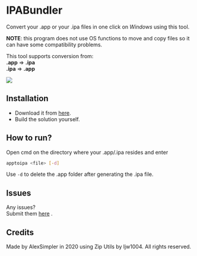 # IPABundler
Convert your .app or your .ipa files in one click on _Windows_ using this tool.

**NOTE**: this program does not use OS functions to move and copy files so it can have some compatibility problems.

This tool supports conversion from:<br>
**.app** ⇒ **.ipa**<br>
**.ipa** ⇒ **.app**

![](https://i.imgur.com/Lka4tKR.png)

## Installation
- Download it from [here](https://github.com/AlexSimpler/IPABundler/releases/latest).
- Build the solution yourself.

## How to run?

Open cmd on the directory where your .app/.ipa resides and enter 
```bash
apptoipa <file> [-d]
```

Use `-d` to delete the .app folder after generating the .ipa file.

## Issues

Any issues?<br>
Submit them [here](https://github.com/AlexSimpler/apptoipa-converter/issues) .

## Credits

Made by AlexSimpler in 2020 using Zip Utils by ljw1004.
All rights reserved.
